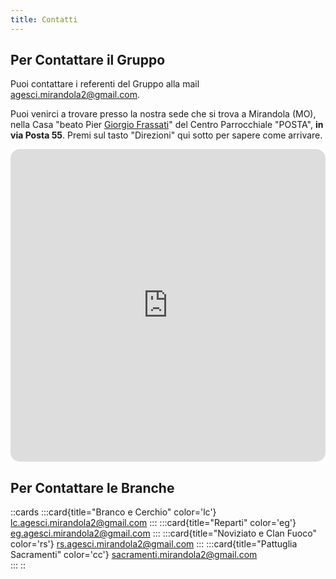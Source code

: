 ```yaml
---
title: Contatti
---
```


## Per Contattare il Gruppo

Puoi contattare i referenti del Gruppo alla mail [agesci.mirandola2@gmail.com](agesci.mirandola2@gmail.com).

Puoi venirci a trovare presso la nostra sede che si trova a Mirandola  (MO), nella Casa "beato Pier [Giorgio Frassati](https://it.wikipedia.org/wiki/Pier_Giorgio_Frassati)" del Centro Parrocchiale "POSTA", __in via Posta 55__. Premi sul tasto "Direzioni" qui sotto per sapere come arrivare.

<div style="overflow:hidden;max-width:100%;height:500px;border-radius:15px"><iframe style="height:100%;width:100%;border:0;" frameborder="0" src="https://www.google.com/maps/embed/v1/place?q=Via+Posta,+55,+Mirandola,+Modena,+Italy&key=AIzaSyBFw0Qbyq9zTFTd-tUY6dZWTgaQzuU17R8"></iframe></div>

## Per Contattare le Branche

::cards
:::card{title="Branco e Cerchio" color='lc'}
lc.agesci.mirandola2@gmail.com
:::
:::card{title="Reparti" color='eg'}
eg.agesci.mirandola2@gmail.com 
:::
:::card{title="Noviziato e Clan Fuoco" color='rs'}
rs.agesci.mirandola2@gmail.com 
:::
:::card{title="Pattuglia Sacramenti" color='cc'}
sacramenti.mirandola2@gmail.com  
:::
::

